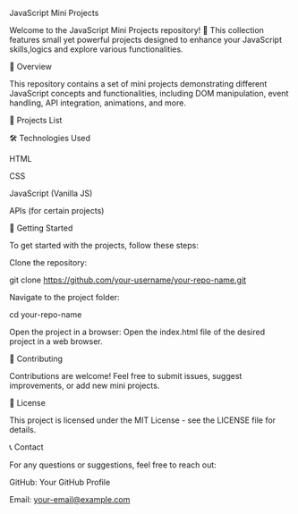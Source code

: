 JavaScript Mini Projects

Welcome to the JavaScript Mini Projects repository! 🚀 This collection features small yet powerful projects designed to enhance your JavaScript skills,logics and explore various functionalities.

📌 Overview

This repository contains a set of mini projects demonstrating different JavaScript concepts and functionalities, including DOM manipulation, event handling, API integration, animations, and more.

📂 Projects List



🛠 Technologies Used

HTML

CSS

JavaScript (Vanilla JS)

APIs (for certain projects)

🚀 Getting Started

To get started with the projects, follow these steps:

Clone the repository:

git clone https://github.com/your-username/your-repo-name.git

Navigate to the project folder:

cd your-repo-name

Open the project in a browser:
Open the index.html file of the desired project in a web browser.

🤝 Contributing

Contributions are welcome! Feel free to submit issues, suggest improvements, or add new mini projects.

📜 License

This project is licensed under the MIT License - see the LICENSE file for details.

📞 Contact

For any questions or suggestions, feel free to reach out:

GitHub: Your GitHub Profile

Email: your-email@example.com
